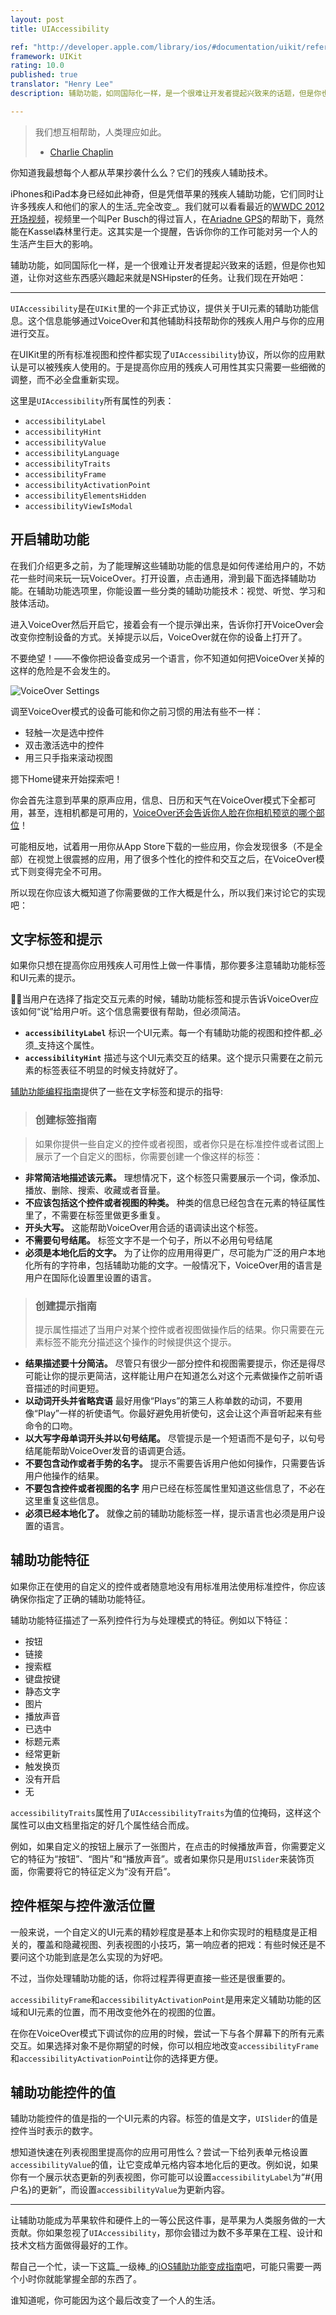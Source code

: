 ```yaml
---
layout: post
title: UIAccessibility

ref: "http://developer.apple.com/library/ios/#documentation/uikit/reference/UIAccessibility_Protocol/Introduction/Introduction.html"
framework: UIKit
rating: 10.0
published: true
translator: "Henry Lee"
description: 辅助功能，如同国际化一样，是一个很难让开发者提起兴致来的话题，但是你也知道，让你对这些东西感兴趣起来就是NSHipster的任务。

---
```


> 我们想互相帮助，人类理应如此。
> - [Charlie Chaplin](http://en.wikiquote.org/wiki/Charlie_Chaplin)

你知道我最想每个人都从苹果抄袭什么么？它们的残疾人辅助技术。

iPhones和iPad本身已经如此神奇，但是凭借苹果的残疾人辅助功能，它们同时让许多残疾人和他们的家人的生活_完全改变_。我们就可以看看最近的[WWDC 2012开场视频](http://www.youtube.com/watch?v=MbP_pxR5cMk)，视频里一个叫Per Busch的得过盲人，在[Ariadne GPS](http://www.ariadnegps.eu)的帮助下，竟然能在Kassel森林里行走。这其实是一个提醒，告诉你你的工作可能对另一个人的生活产生巨大的影响。

辅助功能，如同国际化一样，是一个很难让开发者提起兴致来的话题，但是你也知道，让你对这些东西感兴趣起来就是NSHipster的任务。让我们现在开始吧：

---

`UIAccessibility`是在`UIKit`里的一个非正式协议，提供关于UI元素的辅助功能信息。这个信息能够通过VoiceOver和其他辅助科技帮助你的残疾人用户与你的应用进行交互。

在UIKit里的所有标准视图和控件都实现了`UIAccessibility`协议，所以你的应用默认是可以被残疾人使用的。于是提高你应用的残疾人可用性其实只需要一些细微的调整，而不必全盘重新实现。

这里是`UIAccessibility`所有属性的列表：

- `accessibilityLabel`
- `accessibilityHint`
- `accessibilityValue`
- `accessibilityLanguage`
- `accessibilityTraits`
- `accessibilityFrame`
- `accessibilityActivationPoint`
- `accessibilityElementsHidden`
- `accessibilityViewIsModal`

## 开启辅助功能

在我们介绍更多之前，为了能理解这些辅助功能的信息是如何传递给用户的，不妨花一些时间来玩一玩VoiceOver。打开设置，点击通用，滑到最下面选择辅助功能。在辅助功能选项里，你能设置一些分类的辅助功能技术：视觉、听觉、学习和肢体活动。

进入VoiceOver然后开启它，接着会有一个提示弹出来，告诉你打开VoiceOver会改变你控制设备的方式。关掉提示以后，VoiceOver就在你的设备上打开了。

不要绝望！——不像你把设备变成另一个语言，你不知道如何把VoiceOver关掉的这样的危险是不会发生的。

![VoiceOver Settings](http://nshipster.s3.amazonaws.com/uiaccessibility-voiceover.png)

调至VoiceOver模式的设备可能和你之前习惯的用法有些不一样：

- 轻触一次是选中控件
- 双击激活选中的控件
- 用三只手指来滚动视图

摁下Home键来开始探索吧！

你会首先注意到苹果的原声应用，信息、日历和天气在VoiceOver模式下全都可用，甚至，连相机都是可用的，[VoiceOver还会告诉你人脸在你相机预览的哪个部位](http://svan.ca/blog/2012/blind/)！

可能相反地，试着用一用你从App Store下载的一些应用，你会发现很多（不是全部）在视觉上很震撼的应用，用了很多个性化的控件和交互之后，在VoiceOver模式下则变得完全不可用。

所以现在你应该大概知道了你需要做的工作大概是什么，所以我们来讨论它的实现吧：

## 文字标签和提示

如果你只想在提高你应用残疾人可用性上做一件事情，那你要多注意辅助功能标签和UI元素的提示。

当用户在选择了指定交互元素的时候，辅助功能标签和提示告诉VoiceOver应该如何“说”给用户听。这个信息需要很有帮助，但必须简洁。

- **`accessibilityLabel`** 标识一个UI元素。每一个有辅助功能的视图和控件都_必须_支持这个属性。
- **`accessibilityHint`** 描述与这个UI元素交互的结果。这个提示只需要在之前元素的标签表征不明显的时候支持就好了。

[辅助功能编程指南](http://developer.apple.com/library/ios/#documentation/UserExperience/Conceptual/iPhoneAccessibility/Making_Application_Accessible/Making_Application_Accessible.html)提供了一些在文字标签和提示的指导:

> ### 创建标签指南

> 如果你提供一些自定义的控件或者视图，或者你只是在标准控件或者试图上展示了一个自定义的图标，你需要创建一个像这样的标签：
>
- **非常简洁地描述该元素。** 理想情况下，这个标签只需要展示一个词，像添加、播放、删除、搜索、收藏或者音量。
- **不应该包括这个控件或者视图的种类。** 种类的信息已经包含在元素的特征属性里了，不需要在标签里做更多重复。
- **开头大写。** 这能帮助VoiceOver用合适的语调读出这个标签。
- **不需要句号结尾。** 标签文字不是一个句子，所以不必用句号结尾
- **必须是本地化后的文字。** 为了让你的应用用得更广，尽可能为广泛的用户本地化所有的字符串，包括辅助功能的文字。一般情况下，VoiceOver用的语言是用户在国际化设置里设置的语言。

>
> ### 创建提示指南
> 提示属性描述了当用户对某个控件或者视图做操作后的结果。你只需要在元素标签不能充分描述这个操作的时候提供这个提示。
>
- **结果描述要十分简洁。** 尽管只有很少一部分控件和视图需要提示，你还是得尽可能让你的提示更简洁，这样能让用户在知道怎么对这个元素做操作之前听语音描述的时间更短。
- **以动词开头并省略宾语** 最好用像“Plays”的第三人称单数的动词，不要用像“Play”一样的祈使语气。你最好避免用祈使句，这会让这个声音听起来有些命令的口吻。
- **以大写字母单词开头并以句号结尾。** 尽管提示是一个短语而不是句子，以句号结尾能帮助VoiceOver发音的语调更合适。
- **不要包含动作或者手势的名字。** 提示不需要告诉用户他如何操作，只需要告诉用户他操作的结果。
- **不要包含控件或者视图的名字** 用户已经在标签属性里知道这些信息了，不必在这里重复这些信息。
- **必须已经本地化了。** 就像之前的辅助功能标签一样，提示语言也必须是用户设置的语言。

## 辅助功能特征

如果你正在使用的自定义的控件或者随意地没有用标准用法使用标准控件，你应该确保你指定了正确的辅助功能特征。

辅助功能特征描述了一系列控件行为与处理模式的特征。例如以下特征：

- 按钮
- 链接
- 搜索框
- 键盘按键
- 静态文字
- 图片
- 播放声音
- 已选中
- 标题元素
- 经常更新
- 触发换页
- 没有开启
- 无

`accessibilityTraits`属性用了`UIAccessibilityTraits`为值的位掩码，这样这个属性可以由文档里指定的好几个属性结合而成。

例如，如果自定义的按钮上展示了一张图片，在点击的时候播放声音，你需要定义它的特征为“按钮”、“图片”和“播放声音”。或者如果你只是用`UISlider`来装饰页面，你需要将它的特征定义为“没有开启”。

## 控件框架与控件激活位置

一般来说，一个自定义的UI元素的精妙程度是基本上和你实现时的粗糙度是正相关的，覆盖和隐藏视图、列表视图的小技巧，第一响应者的把戏：有些时候还是不要问这个功能到底是怎么实现的为好吧。

不过，当你处理辅助功能的话，你将过程弄得更直接一些还是很重要的。

`accessibilityFrame`和`accessibilityActivationPoint`是用来定义辅助功能的区域和UI元素的位置，而不用改变他外在的视图的位置。

在你在VoiceOver模式下调试你的应用的时候，尝试一下与各个屏幕下的所有元素交互。如果选择对象不是你期望的时候，你可以相应地改变`accessibilityFrame`和`accessibilityActivationPoint`让你的选择更方便。

## 辅助功能控件的值

辅助功能控件的值是指的一个UI元素的内容。标签的值是文字，`UISlider`的值是控件当时表示的数字。

想知道快速在列表视图里提高你的应用可用性么？尝试一下给列表单元格设置`accessibilityValue`的值，让它变成单元格内容本地化后的更改。例如说，如果你有一个展示状态更新的列表视图，你可能可以设置`accessibilityLabel`为“#{用户名}的更新”，而设置`accessibilityValue`为更新内容。

---

让辅助功能成为苹果软件和硬件上的一等公民这件事，是苹果为人类服务做的一大贡献。你如果忽视了`UIAccessibility`，那你会错过为数不多苹果在工程、设计和技术文档方面做得最好的工作。

帮自己一个忙，读一下这篇_一级棒_的[iOS辅助功能变成指南](http://developer.apple.com/library/ios/#documentation/UserExperience/Conceptual/iPhoneAccessibility/Introduction/Introduction.html)吧，可能只需要一两个小时你就能掌握全部的东西了。

谁知道呢，你可能因为这个最后改变了一个人的生活。
